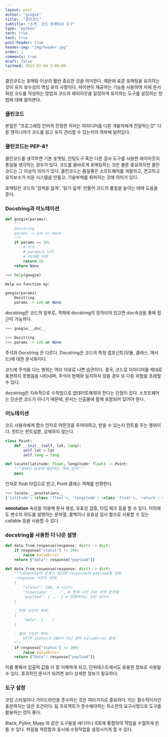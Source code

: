```yaml
---
layout: post
author: "googie"
title:  "클린코드"
subtitle: "소개, 코드 포매팅과 도구"
type: "python"
tech: true
text: true
post-header: true
header-img: "img/header.jpg"
order: 1
comments: true
draft: false
lastmod: 2023-03-04 2:00:00
---
```


클린코드는 포매팅 이상의 훨씬 중요한 것을 의미한다. 때문에 표준 포매팅을 유지하는 것이 유지 보수성의 핵심 유의 사항이다.
파이썬이 제공하는 기능을 사용하여 자체 문서화된 코드를 작성하는 방법과 코드의 레이아웃을 일정하게 유지하는 도구를 설정하는 방법에 대해 알아본다.

### 클린코드

본질은 "프로그래밍 언어의 진정한 의미는 아이디어를 다른 개발자에게 전달하는것"
다른 엔지니어가 코드를 읽고 유지 관리할 수 있는지의 여부에 달려있다.


### 클린코드는 PEP-8?

클린코드를 생각하면 기본 포맷팅, 린팅도구 혹은 다른 검사 도구를 사용한 레이아웃의 통일을 생각하는 경우가 있다. 코드를 올바르게 포매팅하는 것은 물론 중요하지만 클린코드는 그 이상의 의미가 있다.
클린코드는 품질좋은 소프트웨어를 개발하고, 견고하고 유지보수가 쉬운 시스템을 만들고, 기술부채를 회피하는 것에 의미가 있다.

포매팅은 코드의 '검색을 쉽게', '읽기 쉽게' 만들어 코드의 품질을 높이는 데에 도움을 준다.


### Docstring과 어노테이션

```python
def googie(params):
	"""
	Docstring
	params -> int or None
	"""
	if params == 30:
		# 주석
		# params는 나이
		# 20대를 반환
		return 20
	return None
```

```python
>>> help(googie)
```
```python
Help on function my:

googie(params)
	Docstring
	params -> int or None
```

docstring은 코드의 일부로, 객체에 docstring이 정의되어 있으면 doc속성을 통해 접근이 가능하다.
```python
>>> googie.__doc__
```
```python
>>> Docstring
>>> params -> int or None
```


주석과 Docstring 은 다르다.
Docstring은 코드의 특정 컴포넌트(모듈, 클래스, 메서드)에 대한 문서화이다.

코드에 주석을 다는 행위는 여러 이유로 나쁜 습관이다.
결국, 코드로 아이디어를 제대로 표현하지 못했음을 나타내며, 주석이 현재와 일치하지 않을 경우 또 다른 위험을 초래할 수 있다.

docstring은 지속적으로 수작업으로 업데이트해줘야 한다는 단점이 있다. 소프트웨어는 단순한 코드가 아니기 때문에, 문서는 산출물에 함께 포함되어 있어야 한다.


### 어노테이션

코드 사용자에게 함수 인자로 어떤것을 주어야하고, 받을 수 있는지 힌트를 주는 행위이다.
힌트는 힌트일뿐, 강제하지 않는다.

```python
class Point:
	def __init__(self, lat, long):
		self.lat = lat
		self.long = long

def locate(latitude: float, longitude: float) -> Point:
	"""맵에서 좌표에 해당하는 객체 검색"""
	pass
```
인자로 float 타입으로 받고, Point 클래스 객체를 반환한다.

```python
>>> locate.__annotations__
{'latitude': <class 'float'>, 'longitude': <class 'float'>, 'return': <class 'Point'>}
```

__annotation__ 속성을 이용해 문서 생성, 유효성 검증, 타입 체크 등을 할 수 있다. 이외에도 변수의 의도를 설명하는 문자열, 콜백이나 유효성 검사 함수로 사용할 수 있는 callable 등을 사용할 수 있다.


### docstring을 사용한 더 나은 설명

```python
def data_from_response(response: dict) -> dict:
	if response["status"] != 200:
		raise ValueError
	return {"data": response["payload"]}
```

```python
def data_from_response(response: dict) -> dict:
	"""response에 문제가 없다면 response의 payload를 반환
	-response 사전의 예제:
	{
		"status": 200, # <int>
		"timestamp: "....", # 현재 시간 ISO 포맷 문자열
		"payload": { ... } # 반환하려는 사전 데이터
	}

	- 반환 사전의 예제:
	{
		"data": { .. }
	}

	- 발생 가능한 예외:
		HTTP status가 200이 아닌 경우 ValueError 발생
	"""
	if response["status"] != 200:
		raise ValueError
	return {"data": response["payload"]}
```

이를 통해서 입출력 값을 더 잘 이해하게 되고, 단위테스트에서도 유용한 정보로 사용될 수 있다.
효과적인 문서가 되려면 보다 상세한 정보가 필요하다.


### 도구 설정

코딩 스타일이나 가이드라인을 준수하는 것은 여러가지로 중요하다. 이는 필수적이지만 충분하지는 않은 조건이다.
팀 프로젝트가 준수해야하는 최소한의 요구사항으로 도구를 활용하는 것이 좋다.

Black, Pylint, Mypy 와 같은 도구들을 에디터나 IDE에 통합하여 작업을 수월하게 만들 수 있다.
파일을 저장함과 동시에 수정작업을 설정시키게 할 수 있다.
